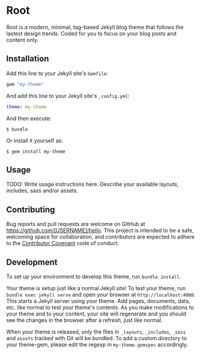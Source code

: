 # Root

Root is a modern, minimal, tag-based Jekyll blog theme that follows the lastest design trends. Coded for you to focus on your blog posts and content only.


## Installation

Add this line to your Jekyll site's `Gemfile`:

```ruby
gem "my-theme"
```

And add this line to your Jekyll site's `_config.yml`:

```yaml
theme: my-theme
```

And then execute:

    $ bundle

Or install it yourself as:

    $ gem install my-theme

## Usage

TODO: Write usage instructions here. Describe your available layouts, includes, sass and/or assets.

## Contributing

Bug reports and pull requests are welcome on GitHub at https://github.com/[USERNAME]/hello. This project is intended to be a safe, welcoming space for collaboration, and contributors are expected to adhere to the [Contributor Covenant](http://contributor-covenant.org) code of conduct.

## Development

To set up your environment to develop this theme, run `bundle install`.

Your theme is setup just like a normal Jekyll site! To test your theme, run `bundle exec jekyll serve` and open your browser at `http://localhost:4000`. This starts a Jekyll server using your theme. Add pages, documents, data, etc. like normal to test your theme's contents. As you make modifications to your theme and to your content, your site will regenerate and you should see the changes in the browser after a refresh, just like normal.

When your theme is released, only the files in `_layouts`, `_includes`, `_sass` and `assets` tracked with Git will be bundled.
To add a custom directory to your theme-gem, please edit the regexp in `my-theme.gemspec` accordingly.
